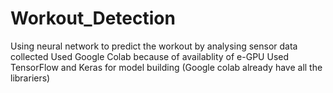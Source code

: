 # Workout_Detection
Using neural network to predict the workout by analysing sensor data collected
Used Google Colab because of availablity of e-GPU
Used TensorFlow and Keras for model building
(Google colab already have all the librariers)
